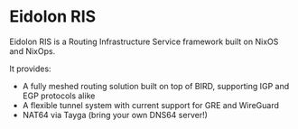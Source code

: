 # Eidolon RIS

Eidolon RIS is a Routing Infrastructure Service framework built on NixOS and NixOps.

It provides:
- A fully meshed routing solution built on top of BIRD, supporting IGP and EGP protocols alike
- A flexible tunnel system with current support for GRE and WireGuard
- NAT64 via Tayga (bring your own DNS64 server!)
